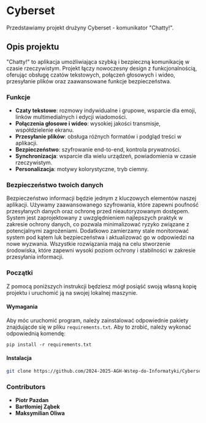 # Cyberset
Przedstawiamy projekt drużyny Cyberset - komunikator "Chatty!".

## Opis projektu  
"Chatty!" to aplikacja umożliwiająca szybką i bezpieczną komunikację w czasie rzeczywistym. Projekt łączy nowoczesny design z funkcjonalnością, oferując obsługę czatów tekstowych, połączeń głosowych i wideo, przesyłanie plików oraz zaawansowane funkcje bezpieczeństwa.  

### Funkcje  
- **Czaty tekstowe**: rozmowy indywidualne i grupowe, wsparcie dla emoji, linków multimedialnych i edycji wiadomości.  
- **Połączenia głosowe i wideo**: wysokiej jakości transmisje, współdzielenie ekranu.  
- **Przesyłanie plików**: obsługa różnych formatów i podgląd treści w aplikacji.  
- **Bezpieczeństwo**: szyfrowanie end-to-end, kontrola prywatności.  
- **Synchronizacja**: wsparcie dla wielu urządzeń, powiadomienia w czasie rzeczywistym.  
- **Personalizacja**: motywy kolorystyczne, tryb ciemny.
  
### Bezpieczeństwo twoich danych
Bezpieczeństwo informacji będzie jednym z kluczowych elementów naszej aplikacji. Używamy zaawansowanego szyfrowania, które zapewni poufność przesyłanych danych oraz ochronę przed nieautoryzowanym dostępem. 
System jest zaprojektowany z uwzględnieniem najlepszych praktyk w zakresie ochrony danych, co pozwala minimalizować ryzyko związane z potencjalnymi zagrożeniami. 
Dodatkowo zamierzamy stale monitorować system pod kątem luk bezpieczeństwa i aktualizować go w odpowiedzi na nowe wyzwania. 
Wszystkie rozwiązania mają na celu stworzenie środowiska, które zapewni wysoki poziom ochrony i stabilności w zakresie przesyłania informacji.

### Początki
Z pomocą poniższych instrukcji będziesz mógł posiąść swoją własną kopię projektu i uruchomić ją na swojej lokalnej maszynie.

#### Wymagania
Aby móc uruchomić program, należy zainstalować odpowiednie pakiety znajdującde się w pliku `requirements.txt`. Aby to zrobić, należy wykonać odpowiednią komendę:

```
pip install -r requirements.txt
```

#### Instalacja

```bash
git clone https://github.com/2024-2025-AGH-Wstep-do-Informatyki/Cyberset.git 
```

### Contributors
- **Piotr Pazdan**
- **Bartłomiej Ząbek**
- **Maksymilian Oliwa**



